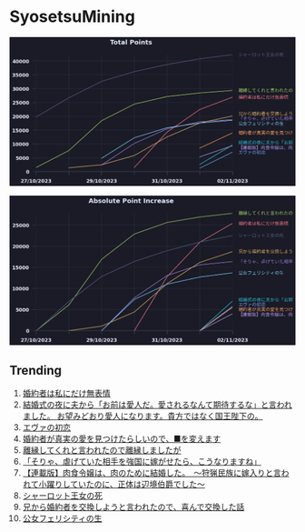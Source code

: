 # SyosetsuMining


![](https://raw.githubusercontent.com/exc4l/SyosetsuMining/main/plots/point_trend.png)

![](https://raw.githubusercontent.com/exc4l/SyosetsuMining/main/plots/point_increase.png)


## Trending

1. [婚約者は私にだけ無表情](https://ncode.syosetu.com/n0991im/)
2. [結婚式の夜に夫から「お前は愛人だ。愛されるなんて期待するな」と言われました。 お望みどおり愛人になります。貴方ではなく国王陛下の。](https://ncode.syosetu.com/n8891il/)
3. [エヴァの初恋](https://ncode.syosetu.com/n2367im/)
4. [婚約者が真実の愛を見つけたらしいので、■を変えます](https://ncode.syosetu.com/n1733im/)
5. [離縁してくれと言われたので離縁しましたが](https://ncode.syosetu.com/n8672il/)
6. [「そりゃ、虐げていた相手を強国に嫁がせたら、こうなりますね」](https://ncode.syosetu.com/n0860im/)
7. [【連載版】肉食令嬢は、肉のために結婚した。　〜狩猟民族に嫁入りと言われて小躍りしていたのに、正体は辺境伯爵でした〜](https://ncode.syosetu.com/n1988im/)
8. [シャーロット王女の死](https://ncode.syosetu.com/n6773ii/)
9. [兄から婚約者を交換しようと言われたので、喜んで交換した話](https://ncode.syosetu.com/n1711hd/)
10. [公女フェリシティの生](https://ncode.syosetu.com/n0812im/)
